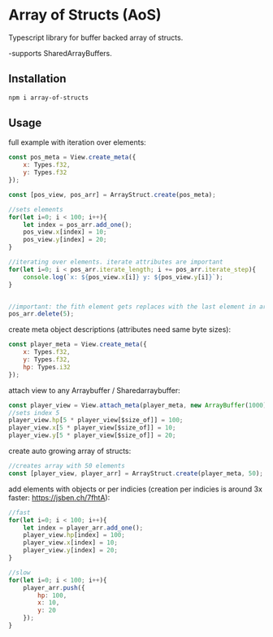 # Array of Structs (AoS)

Typescript library for buffer backed array of structs.

-supports SharedArrayBuffers.

## Installation

```bash
npm i array-of-structs
```

## Usage

full example with iteration over elements:
```javascript
const pos_meta = View.create_meta({
    x: Types.f32, 
    y: Types.f32
});

const [pos_view, pos_arr] = ArrayStruct.create(pos_meta);

//sets elements
for(let i=0; i < 100; i++){
    let index = pos_arr.add_one();
    pos_view.x[index] = 10;
    pos_view.y[index] = 20;
}

//iterating over elements. iterate attributes are important
for(let i=0; i < pos_arr.iterate_length; i += pos_arr.iterate_step){
    console.log(`x: ${pos_view.x[i]} y: ${pos_view.y[i]}`);
}


//important: the fith element gets replaces with the last element in array
pos_arr.delete(5);

```


create meta object descriptions (attributes need same byte sizes):
```javascript
const player_meta = View.create_meta({
    x: Types.f32,
    y: Types.f32,
    hp: Types.i32
});
```

attach view to any Arraybuffer / Sharedarraybuffer:
```javascript
const player_view = View.attach_meta(player_meta, new ArrayBuffer(1000));
//sets index 5
player_view.hp[5 * player_view[$size_of]] = 100;
player_view.x[5 * player_view[$size_of]] = 10;
player_view.y[5 * player_view[$size_of]] = 20;

```


create auto growing array of structs:
```javascript
//creates array with 50 elements
const [player_view, player_arr] = ArrayStruct.create(player_meta, 50);
```


add elements with objects or per indicies (creation per indicies is around 3x faster: https://jsben.ch/7fhtA):
```javascript
//fast
for(let i=0; i < 100; i++){
    let index = player_arr.add_one();
    player_view.hp[index] = 100;
    player_view.x[index] = 10;
    player_view.y[index] = 20;
}

//slow
for(let i=0; i < 100; i++){
    player_arr.push({
        hp: 100,
        x: 10,
        y: 20
    });
}
```